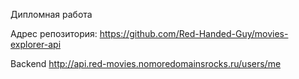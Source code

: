Дипломная работа

Адрес репозитория: https://github.com/Red-Handed-Guy/movies-explorer-api

Backend http://api.red-movies.nomoredomainsrocks.ru/users/me